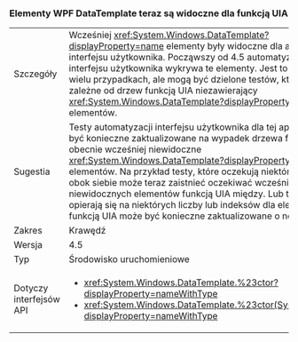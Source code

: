 ### <a name="wpf-datatemplate-elements-are-now-visible-to-uia"></a>Elementy WPF DataTemplate teraz są widoczne dla funkcją UIA

|   |   |
|---|---|
|Szczegóły|Wcześniej <xref:System.Windows.DataTemplate?displayProperty=name> elementy były widoczne dla automatyzacji interfejsu użytkownika. Począwszy od 4.5 automatyzacji interfejsu użytkownika wykrywa te elementy. Jest to użyteczne w wielu przypadkach, ale mogą być dzielone testów, które są zależne od drzew funkcją UIA niezawierający <xref:System.Windows.DataTemplate?displayProperty=name> elementów.|
|Sugestia|Testy automatyzacji interfejsu użytkownika dla tej aplikacji może być konieczne zaktualizowane na wypadek drzewa funkcją UIA obecnie wcześniej niewidoczne <xref:System.Windows.DataTemplate?displayProperty=name> elementów. Na przykład testy, które oczekują niektóre elementy obok siebie może teraz zaistnieć oczekiwać wcześniej niewidocznych elementów funkcją UIA między. Lub testy, które opierają się na niektórych liczby lub indeksów dla elementów funkcją UIA może być konieczne zaktualizowane o nowe wartości.|
|Zakres|Krawędź|
|Wersja|4.5|
|Typ|Środowisko uruchomieniowe|
|Dotyczy interfejsów API|<ul><li><xref:System.Windows.DataTemplate.%23ctor?displayProperty=nameWithType></li><li><xref:System.Windows.DataTemplate.%23ctor(System.Object)?displayProperty=nameWithType></li></ul>|


